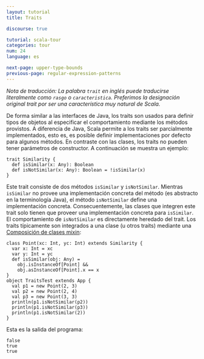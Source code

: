 ```yaml
---
layout: tutorial
title: Traits

discourse: true

tutorial: scala-tour
categories: tour
num: 24
language: es

next-page: upper-type-bounds
previous-page: regular-expression-patterns
---
```


_Nota de traducción: La palabra `trait` en inglés puede traducirse literalmente como `rasgo` o `caracteristica`. Preferimos la designación original trait por ser una característica muy natural de Scala._

De forma similar a las interfaces de Java, los traits son usados para definir tipos de objetos al especificar el comportamiento mediante los métodos provistos. A diferencia de Java, Scala permite a los traits ser parcialmente implementados, esto es, es posible definir implementaciones por defecto para algunos métodos. En contraste con las clases, los traits no pueden tener parámetros de constructor. 
A continuación se muestra un ejemplo:
 
    trait Similarity {
      def isSimilar(x: Any): Boolean
      def isNotSimilar(x: Any): Boolean = !isSimilar(x)
    }
 
Este trait consiste de dos métodos `isSimilar` y `isNotSimilar`. Mientras `isSimilar` no provee una implementación concreta del método (es abstracto en la terminología Java), el método `isNotSimilar` define una implementación concreta. Consecuentemente, las clases que integren este trait solo tienen que proveer una implementación concreta para `isSimilar`. El comportamiento de `isNotSimilar` es directamente heredado del trait. Los traits típicamente son integrados a una clase (u otros traits) mediante una [Composición de clases mixin](mixin-class-composition.html):
 
    class Point(xc: Int, yc: Int) extends Similarity {
      var x: Int = xc
      var y: Int = yc
      def isSimilar(obj: Any) =
        obj.isInstanceOf[Point] &&
        obj.asInstanceOf[Point].x == x
    }
    object TraitsTest extends App {
      val p1 = new Point(2, 3)
      val p2 = new Point(2, 4)
      val p3 = new Point(3, 3)
      println(p1.isNotSimilar(p2))
      println(p1.isNotSimilar(p3))
      println(p1.isNotSimilar(2))
    }
 
Esta es la salida del programa:

    false
    true
    true
